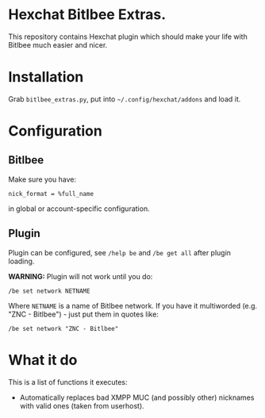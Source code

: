 # Hexchat Bitlbee Extras.

This repository contains Hexchat plugin which should make your life
with Bitlbee much easier and nicer.

# Installation

Grab ``bitlbee_extras.py``, put into ``~/.config/hexchat/addons`` and
load it.

# Configuration

## Bitlbee

Make sure you have:

```
nick_format = %full_name
```

in global or account-specific configuration.

## Plugin

Plugin can be configured, see ``/help be`` and ``/be get all`` after
plugin loading.

**WARNING:** Plugin will not work until you do:

```
/be set network NETNAME
```

Where ``NETNAME`` is a name of Bitlbee network. If you have it multiworded
(e.g. "ZNC - Bitlbee") - just put them in quotes like:

```
/be set network "ZNC - Bitlbee"
```

# What it do

This is a list of functions it executes:

* Automatically replaces bad XMPP MUC (and possibly other) nicknames with
valid ones (taken from userhost).
